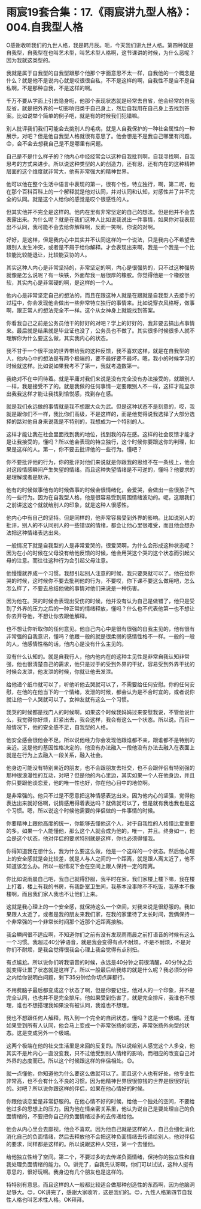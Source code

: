 # 雨宸19套合集：17.《雨宸讲九型人格》：004.自我型人格

O感谢收听我们的九世人格，我是韩月辰。呃，今天我们讲九世人格。第四种就是自我型，自我型在也叫艺术型，叫艺术型人格啊，这节课讲的时候，为什么恶呢？因为我就这类型的。

我就是属于自我型的自我型跟那个他那个字面意思不太一样，自我他的一个概念是什么？就是他不是说内心就是哎很很自私，不不是这样的啊，自我性不是自不是自私啊，不是那种自我，不是这样的啊。

千万不要从字面上引去隐身呃，他那个表现状态就是经常去自省，他会经常的自我反省，就是把外界的一切影响归类于自己身上，然后自我用在自己身上去找到答案。比如说举个简单的例子吧，就是有的时候我们犯错嘛。

别人批评我们我们可能会去挑别人的毛病，就是人自我保护的一种社会属性的一种展示，对吧？但是他自我型人格就很有意思了。他会想是不是我自己哪里有问题。😊，会不会去想我自己是不是哪里有问题。

自己是不是什么样子的？他内心中经经常会以这种自我批判啊，自我寻找啊，自我思考的方式来进步。所以说这种类型的人的创造力，还有思，还有内在的这种精神层面的这个维度就非常大，他有非常强大的精神世界。

他可以他在整个生活中语言中表现的第一，很有个性，特立独行，啊，第二呢，他在那个百科百科上的一个解释就是他对认同，并对认同和认知，对感性并了并不完全的认同。就是这个人给你的感觉是哎个很感性的人。

但其实他并不完全是这样的。他内在里有非常坚定的自己的想法。但是他并不会去表露出来。为什么呢？就是在我们这种人比如说我说出一件事情，如果你对我表现出不认同，我可能不会去给你解释啊，反而一笑啊，你说的对啊。

好好，是这样，但是我内心中其实并不认同这样的一个说法，只是我内心不希望去跟别人发生冲突，或者是不屑于给你解释。才会表现出来啊，我是一个我是一个比较能比较能退让，比较能妥协的人。

其实这种人内心是非常坚持的，非常坚定的啊，内心是很强势的，只不过这种强势就像是怎么说呢？有一块铁，外面帮我一层很厚的橡胶。你觉得他是一个橡胶很软，其实内心是非常硬的啊，是这样的一个人。

他内心是非常坚定自己的想法的，而且在跟这种人就是在跟就是自我型人去接手的过程中，你会发现他会做出一些非常特立独行的事情来。比如说穿衣风格呀，做事啊，跟正常人的想法完全不一样。这个从女神身上就能找到答案。

你看我自己之前是公务员他干的好好的对吧？学上的好好的，我非要去搞出点事情来。最后就是结果就是毕业证也没了，公务员也不做了。其实很多时候很多人就不理解你为什么要这么做，其实我内心的状态。

我不甘于一个很平淡的世界带给我的这种反馈，我不喜欢这样，就是在自我型的人，他内心中的想法是有两个极端的，要不最好要不最坏。嗯，我小的时候学习的时候就这样。比如说如果我考不了第一，我就考造数第一。

我绝对不在中间待着。就是平庸对我们来说是没有完全没有办法接受的，就跟别人一样，我是接受不了的。就是我做的任何事情一定要跟别人不一样，这样才能显示出我我这样才能让我找到愉悦感，找到存在感。

就是我们永远做的事情就是我不想跟大众为武。但是这种状态不是刻意的，哎，我就是跟你们不一样，我比你们高级，不是这样的，而是他觉得说我选择了大部分选择的路对他自身来说我是不特别的，我想成为一个特别的人。

这样才能让我在社会里面找到我的地位，找到我的存在感。这样的社会反馈才能才是让我接受的，懂吗？所以他会表现的特立独行，这个时候你要跟这你的判理，如果是这样的人。第一，你不要去批评他的一些行为。懂吧？

你不要批评他的行为，你的批评对他们来说就是你跟我的思维不在一条线上，他会对这段情感瞬间产生失望的情绪。而且这种失望情绪是不可逆的，懂吗？他要求的是理解或者是默许。

他有的时候做事他有的时候做事的时候会很情绪化，会爱哭，会做出一些很孩子气的一些行为。因为在自我型人格，他是很容易受到周围情绪波动的。呃，这跟我们之前讲这这个就就给别人的印象，就是这种人很感性。

他内心中有自己的坚持。但是同样的，他非常容易受到外界的影响。比如说别人的批评，别人的不认同别人的一些错误的情绪，都会让他心里很难受，而且他会想办法把这种情绪表达出来。

一般情况下就是自我型的人是非常爱哭的，很爱哭啊，为什么会形成这种状态呢？因为在小的时候在父母没有给他反馈的时候，他会用哭这个哭的这个状态而引起父母的注意。而往往这种行为会引起父母注意。

他慢慢就养成一个习惯。我想引起别人注意的时候，我只要哭就可以了。他在给你哭的时候，这时候你不要去批判他的行为，不要哎，你下课不要这么做用吧，怎么怎么样了，不要去总结他做的事情对他们来说是一种伤害。

因为他在。哭的时候会表现出受伤的时候，他并没有认为自己是做错了，他只是受到了外界的压力之后的一种正常的情绪释放，懂吗？什么也不代表他第一也不想让你去开导他，不想让你去跟他解释。

也不想让你听取你的任何意见。他自己内心中是很有很强的自我主见的，他有很有非常强的自我意识，懂吗？他跟一般的就是很柔弱的感情性格不一样。一般的一般的人，他感情性格的话，他内心是没有什么主见的。

没有什么认知的。就是自我行人，他内他内在的这种主见性是非常自我认知非常强，他也很清楚自己的需求，他只是过于的受到外界的干扰，容易受到外界干扰的时候会发泄，他发泄的时候，你就让他去发泄。

给他递个纸巾就可以了，听他听他去哭就可以了，不需要给任何安慰。你的任何安慰，在他的在他当下的一个情绪，发泄的时候，都会认为是不合时宜的，或者说你就让他一个人哭就可以了。女神友就有这么一个习惯。

我哭的时候都是找门人的时候啊，如果这个时候我妈妈过来安慰我说，不管他说什么，我觉得你好烦，赶紧出去，我会这样，我会有这么一个状态。所以说。而且一般情况下，他的安全感不足，自我型的人格。

他安全感会很他会不足。所以说他经力你会发现他跟谁都不亲，跟谁都不是特别的亲近。这是他的基因性格决定的，他没有办法融入一段他没有办法去融入在表面上就是在行为上去融入一段关系，融入社会。

他身边可能没有特别亲近的朋友，也不会跟朋友去社交，也不会跟伴侣有特别强的那种很浪漫性的互动，对吧？但是他的内心里边，其实如果一个人在他身边，并且你只要跟他谈恋爱，他的唯一性也好，你在他心目中的地位啊。

是非常强的。他只不过是不愿意把这种情感表达出来。因为他内心的坚强，觉得他表达出来就好俗啊，说情感用得着表达吗？就做就可以了，但是就有我也我也是这个习惯。嗯，所以说这个时候他需要的伴侣做的一件事情的时候。

你要精神上跟他高度的统一，你能够去懂他这个人，对于自我性的人格懂比爱重要的多。如果一个人能懂他，那么这个人就会成为他的。唯一，并且。终身如一，他会是这个状态，他对伴侣的要求特别就是这样，你也必须得懂我。

你得知道我在想什么，我为什么要这么做，他是一个这样的一个状态。然后他心理上的安全感就是会比较差，就是人与人之间的一个距离，就是跟人离太近了，他不知道该怎么办。所以一般情况下会在空间上跟人保持一定的距离。

你比如说雨晨自己吧，我自己就得舒服，我平时在家，我们家楼上楼下嘛，我在楼上打着，楼上有我的书房，有我卧室卫生间，我基本没事除不不吃饭，我基本不像楼啊，而且我们家人我也不让他们上来。

这就是我心理上的一个安全感，就保持这么一个空间，对我来说是很舒服的。我如果跟人太近了，或者是我的朋友来我们家，在我的家里待了太长时间，我俩保持一个非常强的一个非常长时间那个近那个近距离接触。

我会瞬间很不适应啊，不知道你们之前有没有发现雨雨晨之前打语音的时候有这么一个习惯。我超过40分钟语音，就是我会变得有点不耐烦。不是不耐烦，不是对你们不耐烦，是我会觉得很我会心理上我会觉得有点别扭。

有点尴尬。所以说你们听我语音的时候，永远是40分钟之前很清醒，40分钟之后就变得让累了状态就是这样了。所以一般最后给我练的就是什么呢？我必须5分钟之内给你说明白问题，剩下35分钟给你切点屏都行。

不用费脑子最后都变成这个状态了啊，但是你要记住，他对人的一个印象，并不是完全认同，也也并不是完全排斥。他如果受到伤害了，就是完全排斥，我谁也不想理，谁也不想搭理我如果没有被认同，我谁也不想理。

我也不想跟任何人解释，陷入到一个完全的自闭状态，懂吗？这是一个极端。还有如果受到所有人认同，他会马上变成一个非常张扬的状态，非常张扬外向型的状态。这是变成另外一个极端。

这两个极端在他的社交生活里是来回的反复的。所以说给别人感觉这个人多变，他其实不是片内心一直没变我，只不过他受到别人情绪的影响，而相应的改变自己对外界的态度而已。所以这个时候跟这样的伴侣相处。😊。

就一点懂他，你知道他为什么要这么做就可以了。而且这个人也有好处，他专业性非常高，也不会有什么不良的习惯。因为他精神世界很很惊钱的世界是很很好玩的。对吧？所以说你跟这样的伴侣，如果在他心情好的时候。

你跟他谈恋爱是非常舒服的。在他心情不好的时候，给他一个独处的空间，不要给他过多的思想上的压力。因为他在情亲密关系里，他认为说自己是要处理自己的负面情绪的，不要把你自己的负面情绪过多的去传递给他。

他会从内心里会去鄙视，他会不喜欢。因为他自己就是这样的人，自己会细化消化消化自己的负面情绪，然后去释放他不会把这种负面情绪去传递给别人。他对伴侣的要求，同样都是这样的。所以说跟这种人交往，第一个去懂他。

给他独立性给了空间。第二个，不要过多的去传递负面情绪，保持你的独立性和自我处理负面情绪的能力。O。讲完了，自我先认哥啊，你们可以试试，这种人挺有意思的，很好玩啊。我身边有几个朋友也是这样的。

特特别有意思。而且这样的人一般都比较适合做那种创造性的东西啊，因为他脑洞足够大。😊，OK讲完了，感谢大家收听，这是我们的。😊，九性人格第四节自我性人格也叫艺术性人格。OK拜拜。

